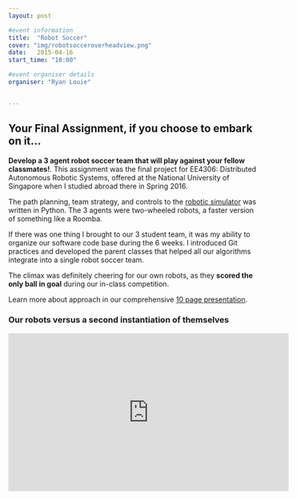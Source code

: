 ```yaml
---
layout: post

#event information
title:  "Robot Soccer"
cover: "img/robotsocceroverheadview.png"
date:   2015-04-16
start_time: "10:00"

#event organiser details
organiser: "Ryan Louie"


---
```




<h2 class="section-heading">Your Final Assignment, if you choose to embark on it...</h2>

<b>Develop a 3 agent robot soccer team that will play against your fellow classmates!</b>.  This assignment was the final project for EE4306: Distributed Autonomous Robotic Systems, offered at the National University of Singapore when I studied abroad there in Spring 2016.

The path planning, team strategy, and controls to the <a href="http://www.coppeliarobotics.com/">robotic simulator</a> was written in Python.  The 3 agents were two-wheeled robots, a faster version of something like a Roomba.

If there was one thing I brought to our 3 student team, it was my ability to organize our software code base during the 6 weeks.  I introduced Git practices and developed the parent classes that helped all our algorithms integrate into a single robot soccer team.

The climax was definitely cheering for our own robots, as they <b>scored the only ball in goal</b> during our in-class competition.

Learn more about approach in our comprehensive <a href="https://github.com/youralien/team_ros_plays_football/blob/master/EE4306FinalReport.pdf"> 10 page presentation</a>.

<h3 class="section-heading">Our robots versus a second instantiation of themselves</h3>
<iframe width="560" height="315" src="https://www.youtube.com/embed/xpj07ajl6mk" frameborder="0" allowfullscreen></iframe>


